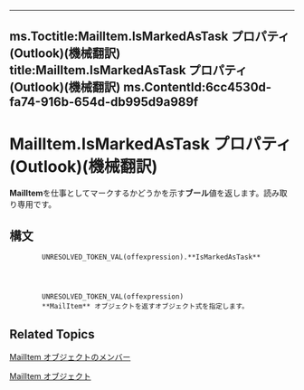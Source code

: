 

---
ms.Toctitle:MailItem.IsMarkedAsTask プロパティ (Outlook)(機械翻訳)
title:MailItem.IsMarkedAsTask プロパティ (Outlook)(機械翻訳)
ms.ContentId:6cc4530d-fa74-916b-654d-db995d9a989f
---
# MailItem.IsMarkedAsTask プロパティ (Outlook)(機械翻訳)




**MailItem**を仕事としてマークするかどうかを示す**ブール**値を返します。読み取り専用です。

## 構文

            UNRESOLVED_TOKEN_VAL(offexpression).**IsMarkedAsTask**




            UNRESOLVED_TOKEN_VAL(offexpression)
            **MailItem** オブジェクトを返すオブジェクト式を指定します。



## Related Topics

[MailItem オブジェクトのメンバー](1094d7df-ee80-a4b0-5a21-db2979506e6b.md)

[MailItem オブジェクト](14197346-05d2-0250-fa4c-4a6b07daf25f.md)




